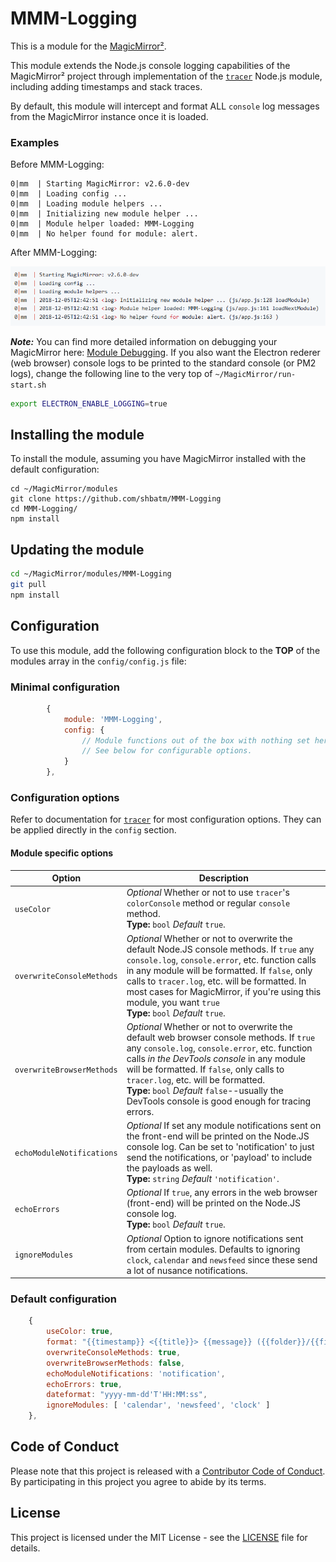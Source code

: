 # MMM-Logging

This is a module for the [MagicMirror²](https://github.com/MagicMirrorOrg/MagicMirror/).

This module extends the Node.js console logging capabilities of the MagicMirror² project through implementation of the [`tracer`](https://github.com/baryon/tracer) Node.js module, including adding timestamps and stack traces.

By default, this module will intercept and format ALL `console` log messages from the MagicMirror instance once it is loaded.

### Examples

Before MMM-Logging:

```shell
0|mm  | Starting MagicMirror: v2.6.0-dev
0|mm  | Loading config ...
0|mm  | Loading module helpers ...
0|mm  | Initializing new module helper ...
0|mm  | Module helper loaded: MMM-Logging
0|mm  | No helper found for module: alert.
```

After MMM-Logging:

![Example 1](example1.png)

***Note:***
You can find more detailed information on debugging your MagicMirror here: [Module Debugging](https://github.com/MagicMirrorOrg/MagicMirror/wiki/Module-Debugging#logging). If you also want the Electron rederer (web browser) console logs to be printed to the standard console (or PM2 logs), change the following line to the very top of `~/MagicMirror/run-start.sh`
```sh
export ELECTRON_ENABLE_LOGGING=true
```

## Installing the module

To install the module, assuming you have MagicMirror installed with the default configuration:

```shell
cd ~/MagicMirror/modules
git clone https://github.com/shbatm/MMM-Logging
cd MMM-Logging/
npm install
```

## Updating the module

```sh
cd ~/MagicMirror/modules/MMM-Logging
git pull
npm install
```

## Configuration

To use this module, add the following configuration block to the **TOP** of the modules array in the `config/config.js` file:

### Minimal configuration

```js
        {
            module: 'MMM-Logging',
            config: {
                // Module functions out of the box with nothing set here.
                // See below for configurable options.
            }
        },
```

### Configuration options

Refer to documentation for [`tracer`](https://github.com/baryon/tracer) for most configuration options. They can be applied directly in the `config` section.

#### Module specific options

| Option           | Description
|----------------- |-----------
| `useColor`       | *Optional* Whether or not to use `tracer`'s `colorConsole` method or regular `console` method. <br>**Type:** `bool` *Default* `true`.
| `overwriteConsoleMethods`       | *Optional* Whether or not to overwrite the default Node.JS console methods. If `true` any `console.log`, `console.error`, etc. function calls in any module will be formatted.  If `false`, only calls to `tracer.log`, etc. will be formatted.  In most cases for MagicMirror, if you're using this module, you want `true` <br>**Type:** `bool` *Default* `true`.
| `overwriteBrowserMethods`       | *Optional* Whether or not to overwrite the default web browser console methods. If `true` any `console.log`, `console.error`, etc. function calls *in the DevTools console* in any module will be formatted.  If `false`, only calls to `tracer.log`, etc. will be formatted.<br>**Type:** `bool` *Default* `false`--usually the DevTools console is good enough for tracing errors.
| `echoModuleNotifications`       | *Optional* If set any module notifications sent on the front-end will be printed on the Node.JS console log. Can be set to 'notification' to just send the notifications, or 'payload' to include the payloads as well.<br>**Type:** `string` *Default* `'notification'`.
| `echoErrors`       | *Optional* If `true`, any errors in the web browser (front-end) will be printed on the Node.JS console log. <br>**Type:** `bool` *Default* `true`.
| `ignoreModules` | *Optional* Option to ignore notifications sent from certain modules. Defaults to ignoring `clock`, `calendar` and `newsfeed` since these send a lot of nusance notifications.

### Default configuration

```js
    {
        useColor: true,
        format: "{{timestamp}} <{{title}}> {{message}} ({{folder}}/{{file}}:{{line}} {{method}})",
        overwriteConsoleMethods: true,
        overwriteBrowserMethods: false,
        echoModuleNotifications: 'notification',
        echoErrors: true,
        dateformat: "yyyy-mm-dd'T'HH:MM:ss",
        ignoreModules: [ 'calendar', 'newsfeed', 'clock' ]
    },
```

## Code of Conduct

Please note that this project is released with a [Contributor Code of Conduct](CODE_OF_CONDUCT.md). By participating in this project you agree to abide by its terms.

## License

This project is licensed under the MIT License - see the [LICENSE](LICENSE.md) file for details.
